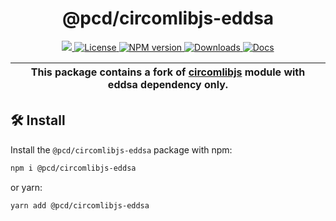 <p align="center">
    <h1 align="center">
        @pcd/circomlibjs-eddsa
    </h1>
</p>

<p align="center">
    <a href="https://github.com/proofcarryingdata">
        <img src="https://img.shields.io/badge/project-PCD-blue.svg?style=flat-square">
    </a>
    <a href="https://github.com/proofcarryingdata/zupass/blob/main/packages/circomlibjs-eddsa/LICENSE">
        <img alt="License" src="https://img.shields.io/badge/license-GPL--3.0-green.svg?style=flat-square">
    </a>
    <a href="https://www.npmjs.com/package/@pcd/circomlibjs-eddsa">
        <img alt="NPM version" src="https://img.shields.io/npm/v/@pcd/circomlibjs-eddsa?style=flat-square" />
    </a>
    <a href="https://npmjs.org/package/@pcd/circomlibjs-eddsa">
        <img alt="Downloads" src="https://img.shields.io/npm/dm/@pcd/circomlibjs-eddsa.svg?style=flat-square" />
    </a>
    <a href="https://docs.pcd.team/modules/_pcd_eddsa_pcd.html">
        <img alt="Docs" src="https://img.shields.io/badge/docs-typedoc-purple.svg?style=flat-square">
    </a>
</p>

| This package contains a fork of [circomlibjs](https://github.com/iden3/circomlibjs) module with eddsa dependency only. |
| ---------------------------------------------------------------------------------------------------------------------- |

## 🛠 Install

Install the `@pcd/circomlibjs-eddsa` package with npm:

```bash
npm i @pcd/circomlibjs-eddsa
```

or yarn:

```bash
yarn add @pcd/circomlibjs-eddsa
```
